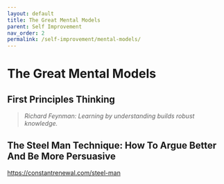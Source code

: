 ```yaml
---
layout: default
title: The Great Mental Models
parent: Self Improvement
nav_order: 2
permalink: /self-improvement/mental-models/
---
```


# The Great Mental Models

## First Principles Thinking

> *Richard Feynman: Learning by understanding builds robust knowledge.*

## The Steel Man Technique: How To Argue Better And Be More Persuasive

https://constantrenewal.com/steel-man
